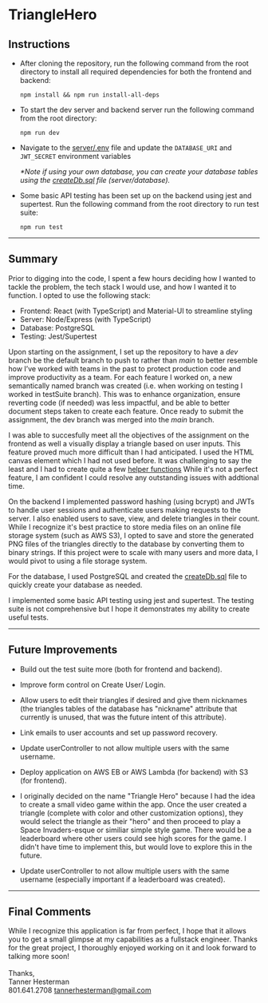# TriangleHero

## Instructions

- After cloning the repository, run the following command from the root directory to install all required dependencies for both the frontend and backend:

  `npm install && npm run install-all-deps`

- To start the dev server and backend server run the following command from the root directory:

  `npm run dev`

- Navigate to the [server/.env](./server/.env) file and update the
  `DATABASE_URI` and `JWT_SECRET` environment variables

  _\*Note if using your own database, you can create your database tables using the [createDb.sql](./server//database/createDb.sql) file (server/database)._

- Some basic API testing has been set up on the backend using jest and supertest. Run the following command from the root directory to run test suite:

  `npm run test`

---

## Summary

Prior to digging into the code, I spent a few hours deciding how I wanted to tackle the problem, the tech stack I would use, and how I wanted it to function. I opted to use the following stack:
<br>

- Frontend: React (with TypeScript) and Material-UI to streamline styling
- Server: Node/Express (with TypeScript)
- Database: PostgreSQL
- Testing: Jest/Supertest

Upon starting on the assignment, I set up the repository to have a _dev_ branch be the default branch to push to rather than _main_ to better resemble how I’ve worked with teams in the past to protect production code and improve productivity as a team. For each feature I worked on, a new semantically named branch was created (i.e. when working on testing I worked in testSuite branch). This was to enhance organization, ensure reverting code (if needed) was less impactful, and be able to better document steps taken to create each feature. Once ready to submit the assignment, the dev branch was merged into the _main_ branch.

I was able to succesfully meet all the objectives of the assignment on the frontend as well a visually display a triangle based on user inputs. This feature proved much more difficult than I had anticipated. I used the HTML canvas element which I had not used before. It was challenging to say the least and I had to create quite a few [helper functions](./web/src/utils/findTriangleVerticesForCanvas.ts) While it's not a perfect feature, I am confident I could resolve any outstanding issues with addtional time.

On the backend I implemented password hashing (using bcrypt) and JWTs to handle user sessions and authenticate users making requests to the server. I also enabled users to save, view, and delete triangles in their count. While I recognize it's best practice to store media files on an online file storage system (such as AWS S3), I opted to save and store the generated PNG files of the triangles directly to the database by converting them to binary strings. If this project were to scale with many users and more data, I would pivot to using a file storage system.

For the database, I used PostgreSQL and created the [createDb.sql](./server//database/createDb.sql) file to quickly create your database as needed.

I implemented some basic API testing using jest and supertest. The testing suite is not comprehensive but I hope it demonstrates my ability to create useful tests.

---

## Future Improvements

- Build out the test suite more (both for frontend and backend).
- Improve form control on Create User/ Login.
- Allow users to edit their triangles if desired and give them nicknames (the triangles tables of the database has "nickname" attribute that currently is unused, that was the future intent of this attribute).
- Link emails to user accounts and set up password recovery.
- Update userController to not allow multiple users with the same username.
- Deploy application on AWS EB or AWS Lambda (for backend) with S3 (for frontend).
- I originally decided on the name "Triangle Hero" because I had the idea to create a small video game within the app. Once the user created a triangle (complete with color and other customization options), they would select the triangle as their "hero" and then proceed to play a Space Invaders-esque or similiar simple style game. There would be a leaderboard where other users could see high scores for the game. I didn't have time to implement this, but would love to explore this in the future.

- Update userController to not allow multiple users with the same username (especially important if a leaderboard was created).

---

## Final Comments

While I recognize this application is far from perfect, I hope that it allows you to get a small glimpse at my capabilities as a fullstack engineer. Thanks for the great project, I thoroughly enjoyed working on it and look forward to talking more soon!
<br>
<br>
Thanks,
<br>
Tanner Hesterman
<br>
801.641.2708 tannerhesterman@gmail.com


